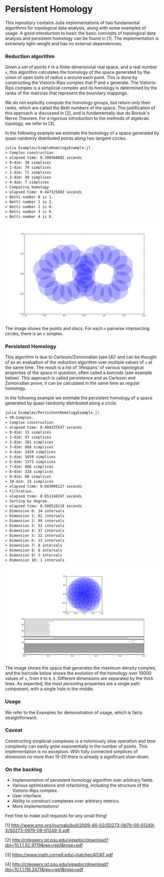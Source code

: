 # Persistent Homology

This repository contains Julia implementations of two fundamental algorithms for topological data analysis, along with some examples of usage. A good introduction to basic the basic concepts of topological data analysis and persistent homology can be found in [1]. The implementation is extremely light-weight and has no external dependencies.

### Reduction algorithm

Given a set of points `P` in a finite-dimensional real space, and a real number `x`, this algorithm calculates the homology of the space generated by the union of open balls of radius x around each point. This is done by constructing the Vietoris-Rips complex that P and x generate. The Vietoris-Rips complex is a simplicial complex and its homology is determined by the ranks of the matrices that represent the boundary mappings.

We do not explicitly compute the homology groups, but return only their ranks, which are called the *Betti numbers* of the space. The justification of this approach is discussed in [2], and is fundamentally due do Borsuk's Nerve Theorem. For a rigorous introduction to the methods of algebraic topology, we refer to [3].

In the following example we estimate the homology of a space generated by quasi-randomly distributed points along two tangent circles.

```
julia Examples/SimpleHomologyExample.jl
> Complex construction
> elapsed time: 0.390368682 seconds
> 0-dim: 30 simplices
> 1-dim: 79 simplices
> 2-dim: 71 simplices
> 3-dim: 30 simplices
> 4-dim: 7 simplices
> Computing homology
> elapsed time: 0.447325902 seconds
> Betti number 0 is 1.
> Betti number 1 is 2.
> Betti number 2 is 0.
> Betti number 3 is 0.
> Betti number 4 is 0.
```
![Example 1](Examples/Example_1.png)
The image shows the points and discs. For each `n` pairwise intersecting circles, there is an `n` simplex.

### Persistent Homology

This algorithm is due to Carlsson/Zomorodian (see [4]) and can be thought of as an evaluation of the reduction algorithm over multiple values of `x` at the same time. The result is a list of 'lifespans' of various topological properties of the space in question, often called a *barcode* (see example below). This approach is called *persistence* and as Carlsson and Zomorodian prove, it can be calculated in the same time as regular homology.

In the following example we estimate the persistent homology of a space generated by quasi-randomly distributed along a circle.

```
julia Examples/PersistentHomologyExample.jl
> VR-Complex.
> Complex construction
> elapsed time: 0.494225547 seconds
> 0-dim: 15 simplices
> 1-dim: 97 simplices
> 2-dim: 361 simplices
> 3-dim: 868 simplices
> 4-dim: 1429 simplices
> 5-dim: 1659 simplices
> 6-dim: 1373 simplices
> 7-dim: 806 simplices
> 8-dim: 328 simplices
> 9-dim: 88 simplices
> 10-dim: 14 simplices
> elapsed time: 0.603990127 seconds
> Filtration.
> elapsed time: 0.851140247 seconds
> Sorting by degree.
> elapsed time: 0.508526118 seconds
> Dimension 0: 14 intervals
> Dimension 1: 82 intervals
> Dimension 2: 69 intervals
> Dimension 3: 52 intervals
> Dimension 4: 37 intervals
> Dimension 5: 22 intervals
> Dimension 6: 13 intervals
> Dimension 7: 8 intervals
> Dimension 8: 6 intervals
> Dimension 9: 3 intervals
> Dimension 10: 1 intervals
```

![Example 2](Examples/Example_2.png)
The image shows the space that generates the maximum density complex, and the barcode below shows the evolution of the homology over 10000 values of `x`, from `0` to `0.5`. Different dimensions are separated by the thick lines. As expected, the most *persisting* properties are a single path component, with a single hole in the middle.

### Usage
We refer to the Examples for demonstration of usage, which is fairly straightforward.

### Caveat
Constructing simplicial complexes is a notoriously slow operation and time complexity can easily grow exponentially in the number of points. This implementation is no exception. With fully connected simplices of dimension no more than 15-20 there is already a significant slow-down.

### On the backlog
* Implementation of persistent homology algorithm over arbitrary fields.
* Various optimizations and refactoring, including the structure of the Vietoris-Rips complex.
* User interface.
* Ability to construct complexes over arbitrary metrics.
* More implementations!

Feel free to make pull requests for any small thing!

[1] http://www.ams.org/journals/bull/2009-46-02/S0273-0979-09-01249-X/S0273-0979-09-01249-X.pdf

[2] http://citeseerx.ist.psu.edu/viewdoc/download?doi=10.1.1.92.9719&rep=rep1&type=pdf

[3] https://www.math.cornell.edu/~hatcher/AT/AT.pdf

[4] http://citeseerx.ist.psu.edu/viewdoc/download?doi=10.1.1.116.2471&rep=rep1&type=pdf

